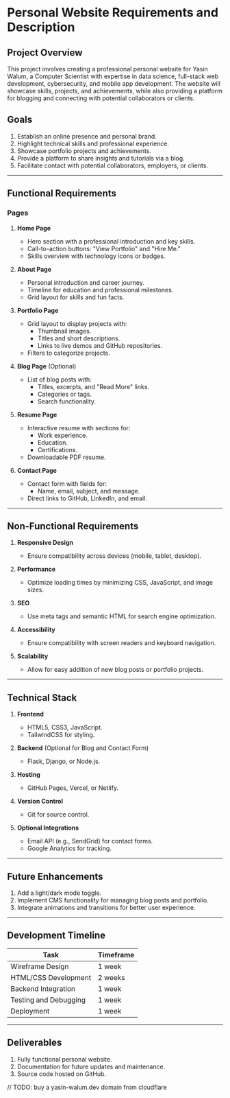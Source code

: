# Personal Website Requirements and Description

## Project Overview

This project involves creating a professional personal website for Yasin Walum, a Computer Scientist with expertise in data science, full-stack web development, cybersecurity, and mobile app development. The website will showcase skills, projects, and achievements, while also providing a platform for blogging and connecting with potential collaborators or clients.

## Goals

1. Establish an online presence and personal brand.
2. Highlight technical skills and professional experience.
3. Showcase portfolio projects and achievements.
4. Provide a platform to share insights and tutorials via a blog.
5. Facilitate contact with potential collaborators, employers, or clients.

---

## Functional Requirements

### Pages

1. **Home Page**

   - Hero section with a professional introduction and key skills.
   - Call-to-action buttons: "View Portfolio" and "Hire Me."
   - Skills overview with technology icons or badges.

2. **About Page**

   - Personal introduction and career journey.
   - Timeline for education and professional milestones.
   - Grid layout for skills and fun facts.

3. **Portfolio Page**

   - Grid layout to display projects with:
     - Thumbnail images.
     - Titles and short descriptions.
     - Links to live demos and GitHub repositories.
   - Filters to categorize projects.

4. **Blog Page** (Optional)

   - List of blog posts with:
     - Titles, excerpts, and "Read More" links.
     - Categories or tags.
     - Search functionality.

5. **Resume Page**

   - Interactive resume with sections for:
     - Work experience.
     - Education.
     - Certifications.
   - Downloadable PDF resume.

6. **Contact Page**
   - Contact form with fields for:
     - Name, email, subject, and message.
   - Direct links to GitHub, LinkedIn, and email.

---

## Non-Functional Requirements

1. **Responsive Design**

   - Ensure compatibility across devices (mobile, tablet, desktop).

2. **Performance**

   - Optimize loading times by minimizing CSS, JavaScript, and image sizes.

3. **SEO**

   - Use meta tags and semantic HTML for search engine optimization.

4. **Accessibility**

   - Ensure compatibility with screen readers and keyboard navigation.

5. **Scalability**
   - Allow for easy addition of new blog posts or portfolio projects.

---

## Technical Stack

1. **Frontend**

   - HTML5, CSS3, JavaScript.
   - TailwindCSS for styling.

2. **Backend** (Optional for Blog and Contact Form)

   - Flask, Django, or Node.js.

3. **Hosting**

   - GitHub Pages, Vercel, or Netlify.

4. **Version Control**

   - Git for source control.

5. **Optional Integrations**
   - Email API (e.g., SendGrid) for contact forms.
   - Google Analytics for tracking.

---

## Future Enhancements

1. Add a light/dark mode toggle.
2. Implement CMS functionality for managing blog posts and portfolio.
3. Integrate animations and transitions for better user experience.

---

## Development Timeline

| Task                  | Timeframe |
| --------------------- | --------- |
| Wireframe Design      | 1 week    |
| HTML/CSS Development  | 2 weeks   |
| Backend Integration   | 1 week    |
| Testing and Debugging | 1 week    |
| Deployment            | 1 week    |

---

## Deliverables

1. Fully functional personal website.
2. Documentation for future updates and maintenance.
3. Source code hosted on GitHub.

// TODO: buy a yasin-walum.dev domain from cloudflare
